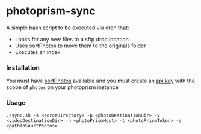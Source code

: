 # photoprism-sync

A simple bash script to be executed via cron that:

* Looks for any new files to a sftp drop location
* Uses sortPhotos to move them to the originals folder
* Executes an index

### Installation 

You must have [sortPhotos](https://github.com/rconn01/sortphotos/tree/LivePhotos) available and you must create an [api key](https://docs.photoprism.app/developer-guide/api/#client-authentication) with the scope of `photos` on your photoprism instance

### Usage

```
./sync.sh -s <sorceDirectory> -p <photoDestinationDir> -v <videoDestinationDir> -h <photoPrismHost> -t <photoPrismToken> -e <pathToSourtPhotos>
```
